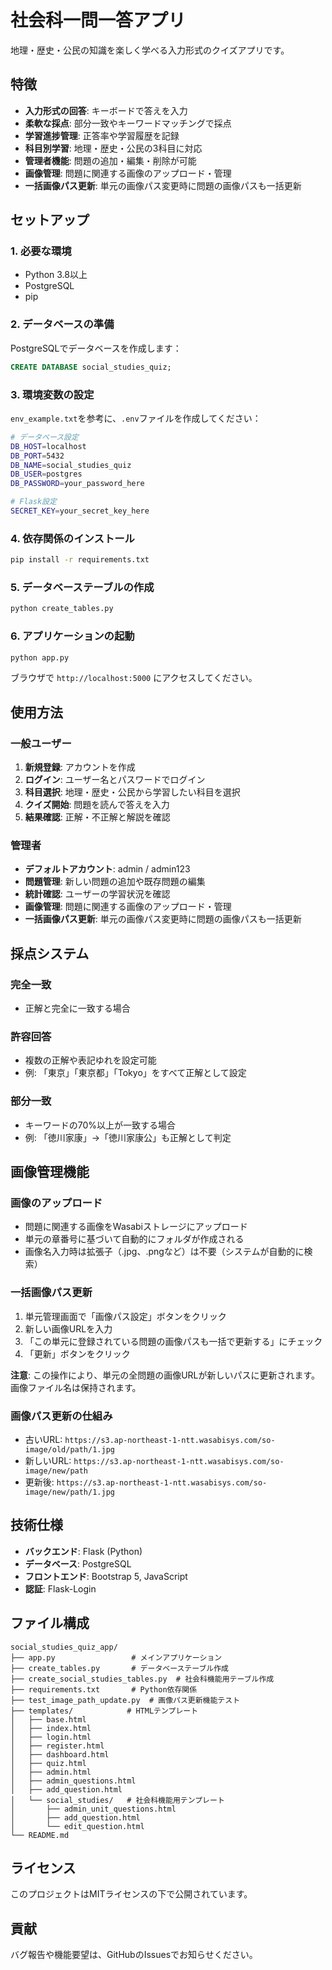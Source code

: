 # 社会科一問一答アプリ

地理・歴史・公民の知識を楽しく学べる入力形式のクイズアプリです。

## 特徴

- **入力形式の回答**: キーボードで答えを入力
- **柔軟な採点**: 部分一致やキーワードマッチングで採点
- **学習進捗管理**: 正答率や学習履歴を記録
- **科目別学習**: 地理・歴史・公民の3科目に対応
- **管理者機能**: 問題の追加・編集・削除が可能
- **画像管理**: 問題に関連する画像のアップロード・管理
- **一括画像パス更新**: 単元の画像パス変更時に問題の画像パスも一括更新

## セットアップ

### 1. 必要な環境

- Python 3.8以上
- PostgreSQL
- pip

### 2. データベースの準備

PostgreSQLでデータベースを作成します：

```sql
CREATE DATABASE social_studies_quiz;
```

### 3. 環境変数の設定

`env_example.txt`を参考に、`.env`ファイルを作成してください：

```bash
# データベース設定
DB_HOST=localhost
DB_PORT=5432
DB_NAME=social_studies_quiz
DB_USER=postgres
DB_PASSWORD=your_password_here

# Flask設定
SECRET_KEY=your_secret_key_here
```

### 4. 依存関係のインストール

```bash
pip install -r requirements.txt
```

### 5. データベーステーブルの作成

```bash
python create_tables.py
```

### 6. アプリケーションの起動

```bash
python app.py
```

ブラウザで `http://localhost:5000` にアクセスしてください。

## 使用方法

### 一般ユーザー

1. **新規登録**: アカウントを作成
2. **ログイン**: ユーザー名とパスワードでログイン
3. **科目選択**: 地理・歴史・公民から学習したい科目を選択
4. **クイズ開始**: 問題を読んで答えを入力
5. **結果確認**: 正解・不正解と解説を確認

### 管理者

- **デフォルトアカウント**: admin / admin123
- **問題管理**: 新しい問題の追加や既存問題の編集
- **統計確認**: ユーザーの学習状況を確認
- **画像管理**: 問題に関連する画像のアップロード・管理
- **一括画像パス更新**: 単元の画像パス変更時に問題の画像パスも一括更新

## 採点システム

### 完全一致
- 正解と完全に一致する場合

### 許容回答
- 複数の正解や表記ゆれを設定可能
- 例: 「東京」「東京都」「Tokyo」をすべて正解として設定

### 部分一致
- キーワードの70%以上が一致する場合
- 例: 「徳川家康」→「徳川家康公」も正解として判定

## 画像管理機能

### 画像のアップロード
- 問題に関連する画像をWasabiストレージにアップロード
- 単元の章番号に基づいて自動的にフォルダが作成される
- 画像名入力時は拡張子（.jpg、.pngなど）は不要（システムが自動的に検索）

### 一括画像パス更新
1. 単元管理画面で「画像パス設定」ボタンをクリック
2. 新しい画像URLを入力
3. 「この単元に登録されている問題の画像パスも一括で更新する」にチェック
4. 「更新」ボタンをクリック

**注意**: この操作により、単元の全問題の画像URLが新しいパスに更新されます。画像ファイル名は保持されます。

### 画像パス更新の仕組み
- 古いURL: `https://s3.ap-northeast-1-ntt.wasabisys.com/so-image/old/path/1.jpg`
- 新しいURL: `https://s3.ap-northeast-1-ntt.wasabisys.com/so-image/new/path`
- 更新後: `https://s3.ap-northeast-1-ntt.wasabisys.com/so-image/new/path/1.jpg`

## 技術仕様

- **バックエンド**: Flask (Python)
- **データベース**: PostgreSQL
- **フロントエンド**: Bootstrap 5, JavaScript
- **認証**: Flask-Login

## ファイル構成

```
social_studies_quiz_app/
├── app.py                 # メインアプリケーション
├── create_tables.py       # データベーステーブル作成
├── create_social_studies_tables.py  # 社会科機能用テーブル作成
├── requirements.txt       # Python依存関係
├── test_image_path_update.py  # 画像パス更新機能テスト
├── templates/            # HTMLテンプレート
│   ├── base.html
│   ├── index.html
│   ├── login.html
│   ├── register.html
│   ├── dashboard.html
│   ├── quiz.html
│   ├── admin.html
│   ├── admin_questions.html
│   ├── add_question.html
│   └── social_studies/   # 社会科機能用テンプレート
│       ├── admin_unit_questions.html
│       ├── add_question.html
│       └── edit_question.html
└── README.md
```

## ライセンス

このプロジェクトはMITライセンスの下で公開されています。

## 貢献

バグ報告や機能要望は、GitHubのIssuesでお知らせください。 